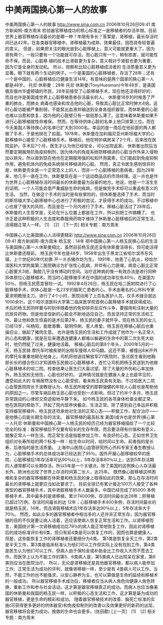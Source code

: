 # 中美两国换心第一人的故事

中美两国换心第一人的故事
http://www.sina.com.cn 2006年10月26日09:41 南方新闻网-南方周末
检验器官移植成功的核心标准之一是移植者的存活年限。目前世界上器官移植存活最长的是哪一种？年限有多长？答案是，肾移植，最长存活时间已达42年。在各类器官移植中，肾移植最为成熟，效果最佳，因而具有较普遍的意义。
但是，如果把关注的眼光放到心脏移植上，意义可能就更重大了。因为肾有两个，一般只要有一个功能就可存活。而心脏只有一个，稍有损害，就可能性命不保。而且，心脏移
植的技术比肾脏更为复杂，意义相对于肾脏也更为重要，因为它是全身的发动机。
所以，观察和比较心脏移植成活者的
生活质量意义更为显著。眼下就有两个生动的例子。一个是美国的心脏移植者，存活了28年；还有一个是中国的，心脏移植后已健康生活14年。有意味的是两个国家的换心第一人都是48岁。
托尼·休斯曼：28年
托尼·休斯曼(TonyHuesman)今年48岁，是美国俄亥俄州华盛顿镇的市民，28年前接受了心脏移植手术，现在他还活得好好的，而且也许是美国或世界上心脏移植患者存活最长的人。
休斯曼18岁的时候患了严重的肺炎，而肺炎
病毒也感染和攻击他的心脏，导致其心脏比正常时肿大4倍。这时心脏功能被严重削弱，不能泵出血液并输送到全身各组织器官。而休斯曼的心脏也难以治愈和恢复，因为他的心脏壁只有一层纸那么薄了。这意味着休斯曼如果不进行心脏移植就性命难保。
然而，在等待供体心脏的名单上他只排第三位。而在今天美国人等待换心的名单已扩大到3000名。幸运的是一周后在他前面的两人都做了手术，于是他排在了前面。1978年，休斯曼在加利福尼亚州斯坦福大学的心脏移植中心接受了心脏移植手术。移植后，他在特护病房呆了2个月，后来改在医院监护。手术后7个月，医生才认为他已经安全，可以出院返家。
休斯曼出院后当然要定期服用抗免疫抑制剂，因为体内的免疫系统把移植进的心脏当作外来入侵物加以排斥。所以直到现在他也在定期服用强的松和环孢菌素，它们能起到免疫抑制作用，避免机体内的免疫系统排斥移植进的心脏。
然而，真正令医生感到惊异的是，休斯曼完全是一个正常意义上的人，而非一个心脏移植的患病者。因为28年来，他几乎一直在工作。休斯曼现在是一个运动商品店的市场经理。这一点也是作为世界上心脏移植存活时间最长的休斯曼最为自豪的地方。他说，他是一个活生生的证明，一个人可能会患严重威胁生命的疾病，但是做完手术却可以重返有意义的生活。
当然，在做这个手术的当时是有些冒险的，但休斯曼选择了手术，而当时的斯坦福大学心脏移植中心也进行了积极的尝试，才获得手术的成功。不过移植中心也冒了很大的风险，而且是在一个月内进行了手术。移植心脏活过了28年后，休斯曼的人生哲学是，无论在什么位置上都是在工作，所以别把工作搞糟了。
也许正是这种积极的人生态度和靠服用药物才维持了休斯曼心脏移植后的正常生活，活得跟正常人一样。
[1]　[2]　[下一页]
相关专题：南方周末 

中国换心人比美国换心人活得更精彩
http://www.sina.com.cn 2006年10月26日09:41 南方新闻网-南方周末
杨玉民：14年
把中国换心第一人杨玉民换心后的生活与美国换心第一人休斯曼相比，虽然目前杨玉民还没有休斯曼活得长，但可能活得比休斯曼还精彩。
杨玉民今年也是48岁，1958年出生于黑龙江省哈尔滨市东风镇，上个世纪80年代初靠
开一爿杀猪作坊为生。 1991年，他患了心肌炎，经哈尔滨医科大学附属第二医院确诊为扩张性心肌病，并伴有心力衰竭，病变心脏比正常心脏要大3倍，胸腔几乎没有博动的空间。治疗这种病的惟一有效办法是进行同种异体原位心脏移植术。而当时心脏移植手术在中国的成功率仅有40％，在美国为50％，但杨玉民愿意冒险一试。
1992年4月26日，杨玉民在哈二医附院进行了心脏移植手术，供体心脏是一名23岁的脑死亡患者的心。手术由著名的心外科专家夏求明教授主刀，进行了4个小时，医院动用了上百名医护人员，仅手术缝合就达1000余针。这个哈尔滨医科大学第二临床医学院首例心脏移植手术就获得成功。
术后的杨玉民同样要与时刻伴随着他的免抑排异反应作斗争，要服用和注射大量的抗排异药物。但是他坚信新的心脏会不断地适应自己，而且坚持正常的生活和工作。最让他和医生惊喜的是术后第2年，杨玉民的妻子就怀孕，现在杨玉民的女儿已经13岁，叫杨阳，能歌善舞，聪明伶俐，惹人疼爱。杨玉民在移植心脏后也重操旧业，做起了猪肉生意。
也许是杨玉民的生活和工作成就了他作为一名正常人的心态和健康，就是在后来遭遇连健康人都难以躲避的生命中的第二次生死大劫时，他仍然挺了过来，健康地活着。
移植心脏后的第8个年头，2000年5月的一天，杨玉民骑
摩托车时被疾驶的出租车撞得人仰马翻。这还不算，被撞出8米开外的摩托车重重地砸在他身上。司机将他送往解放军211医院时，急诊医生看到他胸部长长的缝合伤口才知道杨玉民做过心脏移植术，连忙让司机把杨玉民送到为他做心脏移植术的哈二院。检查结果让医生们大喜过望。除了大量的外伤和心率加快外，杨玉民别无他伤，心脏也好好的。
这种情况就是在健康人身上也是罕见的，遭受如此大的
车祸居然没有让心脏受损，看来杨玉民真有天助。不过哈医大二院心血管医院院长于波教授认为，杨玉民所接受的那颗强健的年轻人心脏也是帮助他的原因之一。尽管车祸后杨玉民心脏也受到一点影响，但过了约半个多月，杨玉民异常跳动的心律却又奇迹般地平静下来。
如今杨玉民的各项身体检查全都正常，他在医院的帮助下，开起了院内营养快餐店，生活正常。除了感到自己幸运并积极支持器官移植外，杨玉民还坦承他对生活的正常心态——积极工作、配合治疗——是他换心后能长期生存的法宝。
器官移植的最高标准
美国(或许也是世界)换心第一人托尼·休斯曼和中国换心第一人杨玉民的经历已经为器官移植描绘了一个比较完全的标准：器官移植后不仅要有较长的生存年限，而且要活得有价值和有意义，就像正常人一样生活。而正常生活是指能参加工作，有良好的心态。正如世界卫生组织对长寿所给的两个标准一样：给生命以时间，给时间以生命。前者指的是长寿，后者指的是生活质量。
上海中山医院心血管研究所心外科专家王春生教授认为，心脏移植手术的总体成功率已经达到了95％。国外开展心脏移植较早的医院，心脏移植后1年存活率可达90％以上，5年存活率80％以上，达到5年存活期的人通常都可以长期存活，所以5年是一个关键点。除了美国的这例换心人存活最长外，欧洲也出现了世界上存活时间第二长人，达25年。
既然像心脏移植这样困难和复杂的器官移植都在休斯曼和杨玉民的身上取得如此的效果，那么在存活时间最长的肾移植上就更应当如此要求了。
目前全球已有累计接近100万人接受了各种类型的器官移植手术，其中肾脏移植手术人数最多。中国已经完成了85000 多例移植手术，其中最多的是肾移植，累计74000例，存活时间最长达28年；肝移植已超过1万例，存活时间最长的达 12年；心脏移植手术400多例，存活时间最长的就是杨玉民，14年。而且肾脏移植术后1年存活率达90％以上，5年存活率大于70％。
然而，如此众多的器官移植者中相当多的人还并非正常生存，因为器官移植的目的不仅是要让病人活着，还应该使病人恢复正常生活和工作。以肾移植而言，美国统计第一次肾移植成功后79％的病人能正常地恢复工作，因此对肾移植后的成功标准评价有6类，但只有前4类是可以恢复工作的，因而也算是健康人。但是，这些能恢复工作的肾移植者还要细分为4类。
第1类是恢复全天工作，第2类是半天工作，第3类是临床标准认为他们可以工作但实际上没有找到工作，第4类是医生认为他们可以工作，但病人由于保险金或补助金比工作收入大而不愿去工作。而医学上认为不能工作的第5、6类病人是，第5类病人已出院呆在家里，第6类则应当在医院治疗。
所以，无论是肾移植还是其他器官移植，都以病人能参加工作、正常生活为成功的评判，就像肾移植一样，至少是有 4类病人可以工作。当然，不能工作的也不能强求，以安心静养为主，也可以算做是生命的延续和移植术的一般成功。
所以器官移植手术成功后，移植者应当从病人角色向健康人角色转换，重新工作和参与社会活动。这才算是器官移植真正的成功。而病人也应当像美国的休斯曼和我国的杨玉民一样，以积极的心态生活和工作，这才算是最为成功的器官移植，更是生命的精彩和成功。
随着器官移植技术的改善、脑死亡标准的实施(可获得更多更好的供体器官)和免疫抑制剂的改善以及效果更好的新药的出现，器官移植将会更为成功，挽救的生命也会更多。(张田勘)
[上一页]　[1]　[2]
相关专题：南方周末 

